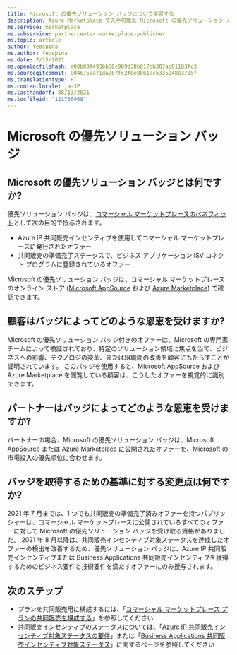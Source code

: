 ```yaml
---
title: Microsoft の優先ソリューション バッジについて学習する
description: Azure Marketplace で入手可能な Microsoft の優先ソリューション バッジについて説明します。
ms.service: marketplace
ms.subservice: partnercenter-marketplace-publisher
ms.topic: article
author: feospina
ms.author: feospina
ms.date: 7/15/2021
ms.openlocfilehash: e00b00f493bb68c989d38b017db387ab01183fc3
ms.sourcegitcommit: 0046757af1da267fc2f0e88617c633524883795f
ms.translationtype: HT
ms.contentlocale: ja-JP
ms.lasthandoff: 08/13/2021
ms.locfileid: "121736469"
---
```

# <a name="microsoft-preferred-solution-badge"></a>Microsoft の優先ソリューション バッジ

## <a name="what-is-the-microsoft-preferred-solution-badge"></a>Microsoft の優先ソリューション バッジとは何ですか?

優先ソリューション バッジは、[コマーシャル マーケットプレースのベネフィット](./co-sell-overview.md)として次の目的で授与されます。

- Azure IP 共同販売インセンティブを使用してコマーシャル マーケットプレースに発行されたオファー
- 共同販売の準備完了ステータスで、ビジネス アプリケーション ISV コネクト プログラムに登録されているオファー

Microsoft の優先ソリューション バッジは、コマーシャル マーケットプレースのオンライン ストア ([Microsoft AppSource](https://appsource.microsoft.com/en-us/home) および [Azure Marketplace](https://azuremarketplace.microsoft.com/en-us/home)) で確認できます。

## <a name="how-does-the-badge-benefit-customers"></a>顧客はバッジによってどのような恩恵を受けますか?

Microsoft の優先ソリューション バッジ付きのオファーは、Microsoft の専門家チームによって検証されており、特定のソリューション領域に焦点を当て、ビジネスへの影響、テクノロジの変革、または組織間の改善を顧客にもたらすことが証明されています。 このバッジを使用すると、Microsoft AppSource および Azure Marketplace を閲覧している顧客は、こうしたオファーを視覚的に識別できます。

## <a name="how-does-the-badge-benefit-partners"></a>パートナーはバッジによってどのような恩恵を受けますか?

パートナーの場合、Microsoft の優先ソリューション バッジは、Microsoft AppSource または Azure Marketplace に公開されたオファーを、Microsoft の市場投入の優先順位に合わせます。

## <a name="what-are-the-changes-to-the-criteria-to-achieve-the-badge"></a>バッジを取得するための基準に対する変更点は何ですか?

2021 年 7 月までは、1 つでも共同販売の準備完了済みオファーを持つパブリッシャーは、コマーシャル マーケットプレースに公開されているすべてのオファーに対して Microsoft の優先ソリューション バッジを受け取る資格がありました。 2021 年 8 月以降は、共同販売インセンティブ対象ステータスを達成したオファーの検出を改善するため、優先ソリューション バッジは、Azure IP 共同販売インセンティブまたは Business Applications 共同販売インセンティブを獲得するためのビジネス要件と技術要件を満たすオファーにのみ授与されます。  

## <a name="next-steps"></a>次のステップ

- プランを共同販売用に構成するには、「[コマーシャル マーケットプレース プランの共同販売を構成する](./co-sell-configure.md)」を参照してください
- 共同販売インセンティブのステータスについては、「[Azure IP 共同販売インセンティブ対象ステータスの要件](./co-sell-requirements.md)」または「[Business Applications 共同販売インセンティブ対象ステータス](./co-sell-requirements.md)」に関するページを参照してください